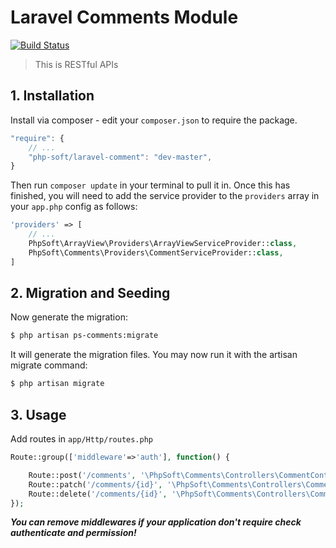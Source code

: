 # Laravel Comments Module

[![Build Status](https://travis-ci.org/php-soft/laravel-comments.svg)](https://travis-ci.org/php-soft/laravel-comments)

> This is RESTful APIs

## 1. Installation

Install via composer - edit your `composer.json` to require the package.

```js
"require": {
    // ...
    "php-soft/laravel-comment": "dev-master",
}
```

Then run `composer update` in your terminal to pull it in.
Once this has finished, you will need to add the service provider to the `providers` array in your `app.php` config as follows:

```php
'providers' => [
    // ...
    PhpSoft\ArrayView\Providers\ArrayViewServiceProvider::class,
    PhpSoft\Comments\Providers\CommentServiceProvider::class,
]
```

## 2. Migration and Seeding

Now generate the migration:

```sh
$ php artisan ps-comments:migrate
```

It will generate the migration files. You may now run it with the artisan migrate command:

```sh
$ php artisan migrate
```



## 3. Usage

Add routes in `app/Http/routes.php`

```php
Route::group(['middleware'=>'auth'], function() {

    Route::post('/comments', '\PhpSoft\Comments\Controllers\CommentController@store');
    Route::patch('/comments/{id}', '\PhpSoft\Comments\Controllers\CommentController@update');
    Route::delete('/comments/{id}', '\PhpSoft\Comments\Controllers\CommentController@destroy');
});
```

***You can remove middlewares if your application don't require check authenticate and permission!***